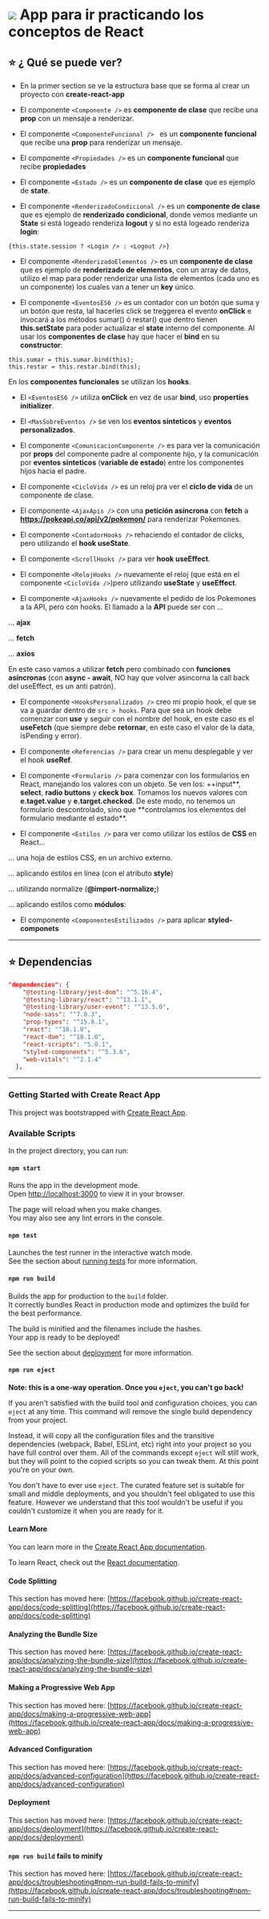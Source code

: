 # <img src="https://img.icons8.com/ultraviolet/48/null/react--v1.png"/> App para ir practicando los conceptos de React

## :star: ¿ Qué se puede ver?

- En la primer section se ve la estructura base que se forma al crear un proyecto con **create-react-app**

- El componente `<Componente />` es **componente de clase** que recibe una **prop** con un mensaje a renderizar.

- El componente `<ComponenteFuncional /> ` es un **componente funcional** que recibe una **prop** para renderizar un mensaje.

- El componente `<Propiedades />` es un **componente funcional** que recibe **propiedades**

- El componente `<Estado />` es un **componente de clase** que es ejemplo de **state**.

- El componente `<RenderizadoCondicional />` es un **componente de clase** que es ejemplo de **renderizado condicional**, donde vemos mediante un **State** si está logeado renderiza **logout** y si no está logeado renderiza **login**:

```JSX
{this.state.session ? <Login /> : <Logout />}
```

- El componente `<RenderizadoElementos />` es un **componente de clase** que es ejemplo de **renderizado de elementos**, con un array de datos, utilizo el map para poder renderizar una lista de elementos (cada uno es un componente) los cuales van a tener un **key** único.

- El componente `<EventosES6 />` es un contador con un botón que suma y un botón que resta, lal hacerles click se treggerea el evento **onClick** e invocará a los métodos sumar() ó restar() que dentro tienen **this.setState** para poder actualizar el **state** interno del componente. Al usar los **componentes de clase** hay que hacer el **bind** en su **constructor**:

```JSX
this.sumar = this.sumar.bind(this);
this.restar = this.restar.bind(this);
```

En los **componentes funcionales** se utilizan los **hooks**.

- El `<EventosES6 />` utiliza **onClick** en vez de usar **bind**, uso **properties initializer**.

- El `<MasSobreEventos />` se ven los **eventos sinteticos** y **eventos personalizados**.

- El componente `<ComunicacionComponente />` es para ver la comunicación por **props** del componente padre al componente hijo, y la comunicación por **eventos sinteticos** (**variable de estado**) entre los componentes hijos hacia el padre.

- El componente `<CicloVida />` es un reloj pra ver el **ciclo de vida** de un componente de clase.

- El componente `<AjaxApis />` con una **petición asíncrona** con **fetch** a **https://pokeapi.co/api/v2/pokemon/** para renderizar Pokemones.

- El componente `<ContadorHooks />` rehaciendo el contador de clicks, pero utilizando el **hook useState**.

- El componente `<ScrollHooks />` para ver **hook useEffect**.

- El componente `<RelojHooks />` nuevamente el reloj (que está en el componente `<CicloVida />`)pero utilizando **useState** y **useEffect**.

- El componente `<AjaxHooks />` nuevamente el pedido de los Pokemones a la API, pero con hooks. El llamado a la **API** puede ser con ...

... **ajax**

... **fetch**

... **axios**

En este caso vamos a utilizar **fetch** pero combinado con **funciones asíncronas** (con **async - await**, NO hay que volver asincorna la call back del useEffect, es un anti patrón).

- El componente `<HooksPersonalizados />` creo mi propio hook, el que se va a guardar dentro de `src > hooks`. Para que sea un hook debe comenzar con **use** y seguir con el nombre del hook, en este caso es el **useFetch** (que siempre debe **retornar**, en este caso el valor de la data, isPending y error).

- El componente `<Referencias />` para crear un menu desplegable y ver el hook **useRef**.

- El componente `<Formulario />` para comenzar con los formularios en React, manejando los valores con un objeto. Se ven los: ++input**, **select**, **radio buttons** y **ckeck box**. Tomamos los nuevos valores con **e.taget.value** y **e.target.checked**. De este modo, no tenemos un formulario descontrolado, sino que **controlamos los elementos del formulario mediante el estado\*\*.

- El componente `<Estilos />` para ver como utilizar los estilos de **CSS** en React...

... una hoja de estilos CSS, en un archivo externo.

... aplicando estilos en línea (con el atributo **style**)

... utilizando normalize (**@import-normalize;**)

... aplicando estilos como **módulos**:

- El componente `<ComponentesEstilizados />` para aplicar **styled-componets**

---

## :star: Dependencias

```JSON
"dependencies": {
    "@testing-library/jest-dom": "^5.16.4",
    "@testing-library/react": "^13.1.1",
    "@testing-library/user-event": "^13.5.0",
    "node-sass": "^7.0.3",
    "prop-types": "^15.8.1",
    "react": "^18.1.0",
    "react-dom": "^18.1.0",
    "react-scripts": "5.0.1",
    "styled-components": "^5.3.6",
    "web-vitals": "^2.1.4"
  },
```

---

### Getting Started with Create React App

This project was bootstrapped with [Create React App](https://github.com/facebook/create-react-app).

### Available Scripts

In the project directory, you can run:

#### `npm start`

Runs the app in the development mode.\
Open [http://localhost:3000](http://localhost:3000) to view it in your browser.

The page will reload when you make changes.\
You may also see any lint errors in the console.

#### `npm test`

Launches the test runner in the interactive watch mode.\
See the section about [running tests](https://facebook.github.io/create-react-app/docs/running-tests) for more information.

#### `npm run build`

Builds the app for production to the `build` folder.\
It correctly bundles React in production mode and optimizes the build for the best performance.

The build is minified and the filenames include the hashes.\
Your app is ready to be deployed!

See the section about [deployment](https://facebook.github.io/create-react-app/docs/deployment) for more information.

#### `npm run eject`

**Note: this is a one-way operation. Once you `eject`, you can't go back!**

If you aren't satisfied with the build tool and configuration choices, you can `eject` at any time. This command will remove the single build dependency from your project.

Instead, it will copy all the configuration files and the transitive dependencies (webpack, Babel, ESLint, etc) right into your project so you have full control over them. All of the commands except `eject` will still work, but they will point to the copied scripts so you can tweak them. At this point you're on your own.

You don't have to ever use `eject`. The curated feature set is suitable for small and middle deployments, and you shouldn't feel obligated to use this feature. However we understand that this tool wouldn't be useful if you couldn't customize it when you are ready for it.

#### Learn More

You can learn more in the [Create React App documentation](https://facebook.github.io/create-react-app/docs/getting-started).

To learn React, check out the [React documentation](https://reactjs.org/).

#### Code Splitting

This section has moved here: [https://facebook.github.io/create-react-app/docs/code-splitting](https://facebook.github.io/create-react-app/docs/code-splitting)

#### Analyzing the Bundle Size

This section has moved here: [https://facebook.github.io/create-react-app/docs/analyzing-the-bundle-size](https://facebook.github.io/create-react-app/docs/analyzing-the-bundle-size)

#### Making a Progressive Web App

This section has moved here: [https://facebook.github.io/create-react-app/docs/making-a-progressive-web-app](https://facebook.github.io/create-react-app/docs/making-a-progressive-web-app)

#### Advanced Configuration

This section has moved here: [https://facebook.github.io/create-react-app/docs/advanced-configuration](https://facebook.github.io/create-react-app/docs/advanced-configuration)

#### Deployment

This section has moved here: [https://facebook.github.io/create-react-app/docs/deployment](https://facebook.github.io/create-react-app/docs/deployment)

#### `npm run build` fails to minify

This section has moved here: [https://facebook.github.io/create-react-app/docs/troubleshooting#npm-run-build-fails-to-minify](https://facebook.github.io/create-react-app/docs/troubleshooting#npm-run-build-fails-to-minify)

---
